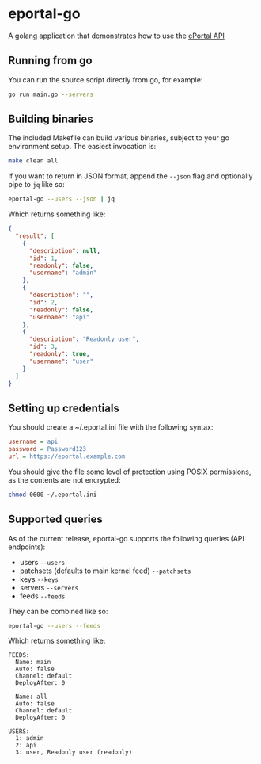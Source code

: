 # eportal-go

A golang application that demonstrates how to use the [ePortal API](https://docs.tuxcare.com/eportal-api/)

## Running from go

You can run the source script directly from go, for example:

```bash
go run main.go --servers
```

## Building binaries

The included Makefile can build various binaries, subject to your go environment setup. The easiest invocation is:

```bash
make clean all
```

If you want to return in JSON format, append the `--json` flag and optionally pipe to `jq` like so:

```bash
eportal-go --users --json | jq
```

Which returns something like:

```json
{
  "result": [
    {
      "description": null,
      "id": 1,
      "readonly": false,
      "username": "admin"
    },
    {
      "description": "",
      "id": 2,
      "readonly": false,
      "username": "api"
    },
    {
      "description": "Readonly user",
      "id": 3,
      "readonly": true,
      "username": "user"
    }
  ]
}
```

## Setting up credentials

You should create a ~/.eportal.ini file with the following syntax:

```ini
username = api
password = Password123
url = https://eportal.example.com
```

You should give the file some level of protection using POSIX permissions, as the contents are not encrypted:

```bash
chmod 0600 ~/.eportal.ini
```

## Supported queries

As of the current release, eportal-go supports the following queries (API endpoints):

* users `--users`
* patchsets (defaults to main kernel feed) `--patchsets`
* keys `--keys`
* servers `--servers`
* feeds `--feeds`

They can be combined like so:

```bash
eportal-go --users --feeds
```

Which returns something like:

```text
FEEDS:
  Name: main
  Auto: false
  Channel: default
  DeployAfter: 0

  Name: all
  Auto: false
  Channel: default
  DeployAfter: 0

USERS:
  1: admin
  2: api
  3: user, Readonly user (readonly)
```
